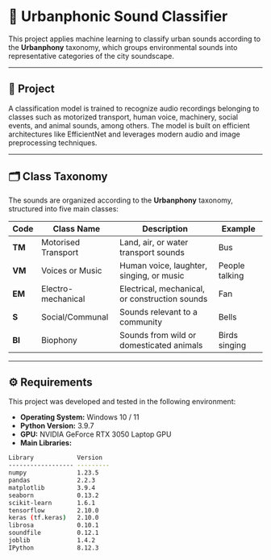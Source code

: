 # 🌆 Urbanphonic Sound Classifier

This project applies machine learning to classify urban sounds according to the **Urbanphony** taxonomy, which groups environmental sounds into representative categories of the city soundscape.

---

## 🧠 Project

A classification model is trained to recognize audio recordings belonging to classes such as motorized transport, human voice, machinery, social events, and animal sounds, among others. The model is built on efficient architectures like EfficientNet and leverages modern audio and image preprocessing techniques.

---

## 🗂️ Class Taxonomy

The sounds are organized according to the **Urbanphony** taxonomy, structured into five main classes:

| Code  | Class Name              | Description                                           | Example              |
|-------|--------------------------|-------------------------------------------------------|----------------------|
| **TM** | Motorised Transport      | Land, air, or water transport sounds                  | Bus                  |
| **VM** | Voices or Music          | Human voice, laughter, singing, or music             | People talking       |
| **EM** | Electro-mechanical       | Electrical, mechanical, or construction sounds        | Fan                  |
| **S**  | Social/Communal          | Sounds relevant to a community                        | Bells                |
| **BI** | Biophony                 | Sounds from wild or domesticated animals              | Birds singing        |

---

## ⚙️ Requirements

This project was developed and tested in the following environment:

- **Operating System:** Windows 10 / 11  
- **Python Version:** 3.9.7  
- **GPU:** NVIDIA GeForce RTX 3050 Laptop GPU  
- **Main Libraries:**

```bash
Library            Version
------------------ ---------
numpy              1.23.5
pandas             2.2.3
matplotlib         3.9.4
seaborn            0.13.2
scikit-learn       1.6.1
tensorflow         2.10.0
keras (tf.keras)   2.10.0
librosa            0.10.1
soundfile          0.12.1
joblib             1.4.2
IPython            8.12.3
